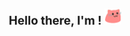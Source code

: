 <div align="center">
<h2> Hello there, I'm <psikoo/>! <img src="https://github.com/psikoo/psikoo/blob/main/assets/gif/partyblobcat.gif" width="30"></h2>
</div>